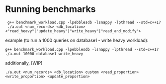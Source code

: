 # Running benchmarks

```
 g++ benchmark_workload.cpp -lpebblesdb -lsnappy -lpthread --std=c++17
 ./a.out <num_records> <db_location> <"read_heavy"|"update_heavy"|"write_heavy"|"read_and_modify">
```

example (to run a 1000 queries on database1 - write heavy workload):
```
g++ benchmark_workload.cpp -lpebblesdb -lsnappy -lpthread --std=c++17
./a.out 10000 database1 write_heavy
```

additionally, [WIP]

```
./a.out <num_records> <db_location> custom <read_proportion> <write_proportion> <update_proportion>
```
